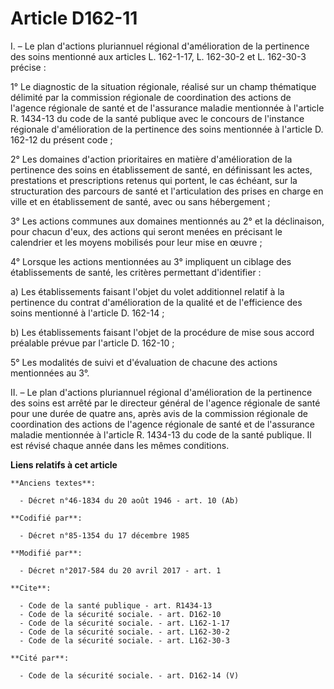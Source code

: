 # Article D162-11

I. – Le plan d'actions pluriannuel régional d'amélioration de la pertinence des soins mentionné aux articles L. 162-1-17, L.
162-30-2 et L. 162-30-3 précise :

1° Le diagnostic de la situation régionale, réalisé sur un champ thématique délimité par la commission régionale de
coordination des actions de l'agence régionale de santé et de l'assurance maladie mentionnée à l'article R. 1434-13 du code
de la santé publique avec le concours de l'instance régionale d'amélioration de la pertinence des soins mentionnée à
l'article D. 162-12 du présent code ;

2° Les domaines d'action prioritaires en matière d'amélioration de la pertinence des soins en établissement de santé, en
définissant les actes, prestations et prescriptions retenus qui portent, le cas échéant, sur la structuration des parcours de
santé et l'articulation des prises en charge en ville et en établissement de santé, avec ou sans hébergement ;

3° Les actions communes aux domaines mentionnés au 2° et la déclinaison, pour chacun d'eux, des actions qui seront menées en
précisant le calendrier et les moyens mobilisés pour leur mise en œuvre ;

4° Lorsque les actions mentionnées au 3° impliquent un ciblage des établissements de santé, les critères permettant
d'identifier :

a) Les établissements faisant l'objet du volet additionnel relatif à la pertinence du contrat d'amélioration de la qualité et
de l'efficience des soins mentionné à l'article D. 162-14 ;

b) Les établissements faisant l'objet de la procédure de mise sous accord préalable prévue par l'article D. 162-10 ;

5° Les modalités de suivi et d'évaluation de chacune des actions mentionnées au 3°.

II. – Le plan d'actions pluriannuel régional d'amélioration de la pertinence des soins est arrêté par le directeur général de
l'agence régionale de santé pour une durée de quatre ans, après avis de la commission régionale de coordination des actions
de l'agence régionale de santé et de l'assurance maladie mentionnée à l'article R. 1434-13 du code de la santé publique. Il
est révisé chaque année dans les mêmes conditions.

**Liens relatifs à cet article**

	**Anciens textes**:

	  - Décret n°46-1834 du 20 août 1946 - art. 10 (Ab)

	**Codifié par**:

	  - Décret n°85-1354 du 17 décembre 1985

	**Modifié par**:

	  - Décret n°2017-584 du 20 avril 2017 - art. 1

	**Cite**:

	  - Code de la santé publique - art. R1434-13
	  - Code de la sécurité sociale. - art. D162-10
	  - Code de la sécurité sociale. - art. L162-1-17
	  - Code de la sécurité sociale. - art. L162-30-2
	  - Code de la sécurité sociale. - art. L162-30-3

	**Cité par**:

	  - Code de la sécurité sociale. - art. D162-14 (V)

